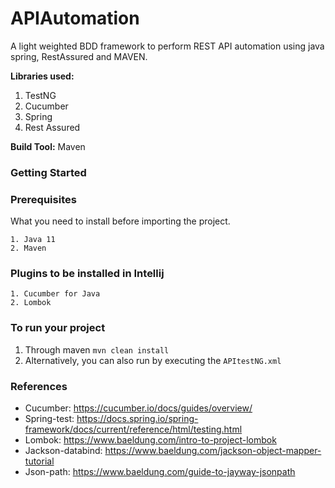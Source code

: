 # APIAutomation #

A light weighted BDD framework to perform REST API automation using java spring, RestAssured and MAVEN.

**Libraries used:**
1. TestNG
2. Cucumber
3. Spring
4. Rest Assured

**Build Tool:** Maven

### Getting Started ###

### Prerequisites

What you need to install before importing the project.
```
1. Java 11
2. Maven
```
### Plugins to be installed in Intellij
```
1. Cucumber for Java
2. Lombok
```
### To run your project
1. Through maven `mvn clean install`
2. Alternatively, you can also run by executing the `APItestNG.xml`

### References
* Cucumber: https://cucumber.io/docs/guides/overview/
* Spring-test: https://docs.spring.io/spring-framework/docs/current/reference/html/testing.html
* Lombok: https://www.baeldung.com/intro-to-project-lombok
* Jackson-databind: https://www.baeldung.com/jackson-object-mapper-tutorial
* Json-path: https://www.baeldung.com/guide-to-jayway-jsonpath
